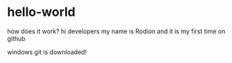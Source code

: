 # hello-world
how does it work?
hi developers
my name is Rodion and it is my first time on github

windows git is downloaded!
